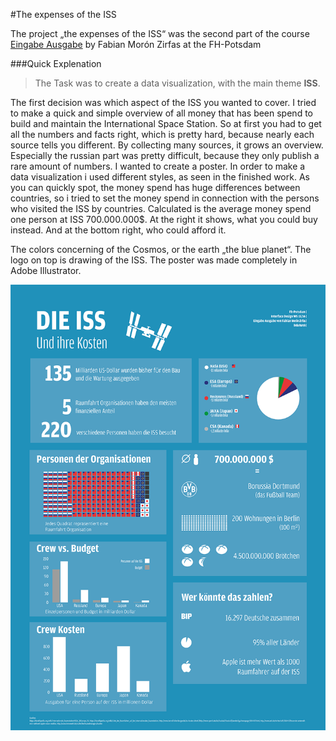 #The expenses of the ISS

The project „the expenses of the ISS“ was the second part of the course [Eingabe Ausgabe](https://fhp.incom.org/workspace/6176) by Fabian Morón Zirfas at the FH-Potsdam

###Quick Explenation

>The Task was to create a data visualization, with the main theme **ISS**.

The first decision was which aspect of the ISS you wanted to cover.
I tried to make a quick and simple overview of all money that has been spend to build and maintain the International Space Station.
So at first you had to get all the numbers and facts right, which is pretty hard, because nearly each source tells you different. By collecting many sources, it grows an overview.
Especially the russian part was pretty difficult, because they only publish a rare amount of numbers.
I wanted to create a poster. In order to make a data visualization i used different styles, as seen in the finished work. As you can quickly spot, the money spend has huge differences between countries, so i tried to set the money spend in connection with the persons who visited the ISS by countries. Calculated is the average money spend one person at ISS 700.000.000$. At the right it shows, what you could buy instead. And at the bottom right, who could afford it.

The colors concerning of the Cosmos, or the earth „the blue planet“. The logo on top is drawing of the ISS. The poster was made completely in Adobe Illustrator.

![poster](https://github.com/Q-rec/ISS-money/blob/master/images/ISS.png)
